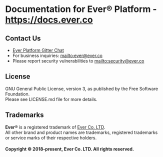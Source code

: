 # Documentation for Ever® Platform - https://docs.ever.co

## Contact Us

- [Ever Platform Gitter Chat](https://gitter.im/ever-co/ever)
- For business inquiries: <mailto:ever@ever.co>
- Please report security vulnerabilities to <mailto:security@ever.co>

## License

GNU General Public License, version 3, as published by the Free Software Foundation.  
Please see LICENSE.md file for more details.

## Trademarks

**Ever**® is a registered trademark of [Ever Co. LTD](https://ever.co).  
All other brand and product names are trademarks, registered trademarks or service marks of their respective holders.

#### Copyright © 2018-present, Ever Co. LTD. All rights reserved.
